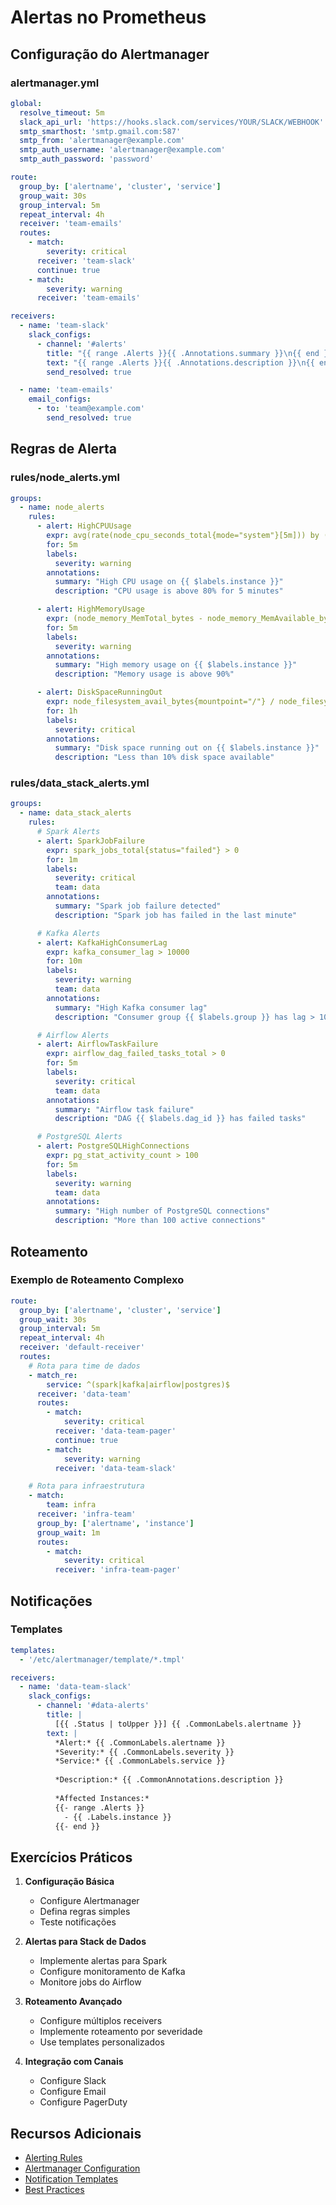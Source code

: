 # Alertas no Prometheus

## Configuração do Alertmanager

### alertmanager.yml
```yaml
global:
  resolve_timeout: 5m
  slack_api_url: 'https://hooks.slack.com/services/YOUR/SLACK/WEBHOOK'
  smtp_smarthost: 'smtp.gmail.com:587'
  smtp_from: 'alertmanager@example.com'
  smtp_auth_username: 'alertmanager@example.com'
  smtp_auth_password: 'password'

route:
  group_by: ['alertname', 'cluster', 'service']
  group_wait: 30s
  group_interval: 5m
  repeat_interval: 4h
  receiver: 'team-emails'
  routes:
    - match:
        severity: critical
      receiver: 'team-slack'
      continue: true
    - match:
        severity: warning
      receiver: 'team-emails'

receivers:
  - name: 'team-slack'
    slack_configs:
      - channel: '#alerts'
        title: "{{ range .Alerts }}{{ .Annotations.summary }}\n{{ end }}"
        text: "{{ range .Alerts }}{{ .Annotations.description }}\n{{ end }}"
        send_resolved: true

  - name: 'team-emails'
    email_configs:
      - to: 'team@example.com'
        send_resolved: true
```

## Regras de Alerta

### rules/node_alerts.yml
```yaml
groups:
  - name: node_alerts
    rules:
      - alert: HighCPUUsage
        expr: avg(rate(node_cpu_seconds_total{mode="system"}[5m])) by (instance) > 0.8
        for: 5m
        labels:
          severity: warning
        annotations:
          summary: "High CPU usage on {{ $labels.instance }}"
          description: "CPU usage is above 80% for 5 minutes"

      - alert: HighMemoryUsage
        expr: (node_memory_MemTotal_bytes - node_memory_MemAvailable_bytes) / node_memory_MemTotal_bytes > 0.9
        for: 5m
        labels:
          severity: warning
        annotations:
          summary: "High memory usage on {{ $labels.instance }}"
          description: "Memory usage is above 90%"

      - alert: DiskSpaceRunningOut
        expr: node_filesystem_avail_bytes{mountpoint="/"} / node_filesystem_size_bytes{mountpoint="/"} < 0.1
        for: 1h
        labels:
          severity: critical
        annotations:
          summary: "Disk space running out on {{ $labels.instance }}"
          description: "Less than 10% disk space available"
```

### rules/data_stack_alerts.yml
```yaml
groups:
  - name: data_stack_alerts
    rules:
      # Spark Alerts
      - alert: SparkJobFailure
        expr: spark_jobs_total{status="failed"} > 0
        for: 1m
        labels:
          severity: critical
          team: data
        annotations:
          summary: "Spark job failure detected"
          description: "Spark job has failed in the last minute"

      # Kafka Alerts
      - alert: KafkaHighConsumerLag
        expr: kafka_consumer_lag > 10000
        for: 10m
        labels:
          severity: warning
          team: data
        annotations:
          summary: "High Kafka consumer lag"
          description: "Consumer group {{ $labels.group }} has lag > 10k messages"

      # Airflow Alerts
      - alert: AirflowTaskFailure
        expr: airflow_dag_failed_tasks_total > 0
        for: 5m
        labels:
          severity: critical
          team: data
        annotations:
          summary: "Airflow task failure"
          description: "DAG {{ $labels.dag_id }} has failed tasks"

      # PostgreSQL Alerts
      - alert: PostgreSQLHighConnections
        expr: pg_stat_activity_count > 100
        for: 5m
        labels:
          severity: warning
          team: data
        annotations:
          summary: "High number of PostgreSQL connections"
          description: "More than 100 active connections"
```

## Roteamento

### Exemplo de Roteamento Complexo
```yaml
route:
  group_by: ['alertname', 'cluster', 'service']
  group_wait: 30s
  group_interval: 5m
  repeat_interval: 4h
  receiver: 'default-receiver'
  routes:
    # Rota para time de dados
    - match_re:
        service: ^(spark|kafka|airflow|postgres)$
      receiver: 'data-team'
      routes:
        - match:
            severity: critical
          receiver: 'data-team-pager'
          continue: true
        - match:
            severity: warning
          receiver: 'data-team-slack'

    # Rota para infraestrutura
    - match:
        team: infra
      receiver: 'infra-team'
      group_by: ['alertname', 'instance']
      group_wait: 1m
      routes:
        - match:
            severity: critical
          receiver: 'infra-team-pager'
```

## Notificações

### Templates
```yaml
templates:
  - '/etc/alertmanager/template/*.tmpl'

receivers:
  - name: 'data-team-slack'
    slack_configs:
      - channel: '#data-alerts'
        title: |
          [{{ .Status | toUpper }}] {{ .CommonLabels.alertname }}
        text: |
          *Alert:* {{ .CommonLabels.alertname }}
          *Severity:* {{ .CommonLabels.severity }}
          *Service:* {{ .CommonLabels.service }}
          
          *Description:* {{ .CommonAnnotations.description }}
          
          *Affected Instances:*
          {{- range .Alerts }}
            - {{ .Labels.instance }}
          {{- end }}
```

## Exercícios Práticos

1. **Configuração Básica**
   - Configure Alertmanager
   - Defina regras simples
   - Teste notificações

2. **Alertas para Stack de Dados**
   - Implemente alertas para Spark
   - Configure monitoramento de Kafka
   - Monitore jobs do Airflow

3. **Roteamento Avançado**
   - Configure múltiplos receivers
   - Implemente roteamento por severidade
   - Use templates personalizados

4. **Integração com Canais**
   - Configure Slack
   - Configure Email
   - Configure PagerDuty

## Recursos Adicionais

- [Alerting Rules](https://prometheus.io/docs/prometheus/latest/configuration/alerting_rules/)
- [Alertmanager Configuration](https://prometheus.io/docs/alerting/latest/configuration/)
- [Notification Templates](https://prometheus.io/docs/alerting/latest/notification_examples/)
- [Best Practices](https://prometheus.io/docs/practices/alerting/) 